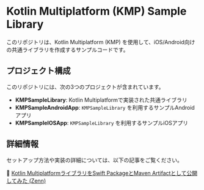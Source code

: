 # Kotlin Multiplatform (KMP) Sample Library

このリポジトリは、Kotlin Multiplatform (KMP) を使用して、iOS/Android向けの共通ライブラリを作成するサンプルコードです。

## プロジェクト構成

このリポジトリには、次の3つのプロジェクトが含まれています。

- **KMPSampleLibrary**: Kotlin Multiplatformで実装された共通ライブラリ
- **KMPSampleAndroidApp**: `KMPSampleLibrary` を利用するサンプルAndroidアプリ
- **KMPSampleIOSApp**: `KMPSampleLibrary` を利用するサンプルiOSアプリ

## 詳細情報

セットアップ方法や実装の詳細については、以下の記事をご覧ください。

📖 [Kotlin MultiplatformライブラリをSwift PackageとMaven Artifactとして公開してみた (Zenn)](https://zenn.dev/kaseken/articles/e5bb09e4a96d62)
